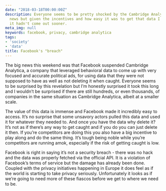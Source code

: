 ```yaml
---
date: "2018-03-18T00:00:00Z"
description: Everyone seems to be pretty shocked by the Cambridge Analytica and Facebook
  news but given the incentives and how easy it was to get that data I'm surprised
  it hadn't come out sooner.
meta_img: null
keywords: facebook, privacy, cambridge analytica
tags:
- 'society'
- 'data'
title: Facebook's "breach"
---
```


The big news this weekend was that Facebook suspended Cambridge Analytica, a company that leveraged behavioral data to come up with very focused and accurate political ads, for using data that they were not supposed to have as well as not deleting it when caught. Everyone seems to be surprised by this revelation but I’m honestly surprised it took this long and I wouldn’t be surprised if there are still hundreds, or even thousands, of companies in the same situation as Cambridge Analytica, albeit at a smaller scale.

The value of this data is immense and Facebook made it incredibly easy to access. It’s no surprise that some unsavory actors pulled this data and used it for whatever they needed to. And once you have the data why delete it? It’s not as if there’s any way to get caught and if you do you can just delete it then. If you’re competitors are doing this you also have a big incentive to play along and do the same thing. It’s tough being noble while you’re competitors are running amok, especially if the risk of getting caught is low.

Facebook is right in saying it’s not a security breach - there was no hack and the data was properly fetched via the official API. It is a violation of Facebook’s terms of service but the damage has already been done. Coupled with the privacy initiatives happening in Europe it does feel as if the world is starting to take privacy seriously. Unfortunately it looks as if we’re going to need more of these fiascos before we get to where we need to be.

